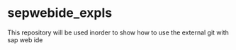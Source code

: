 # sepwebide_expls
This repository will be used inorder to show how to use the external git with sap web ide
